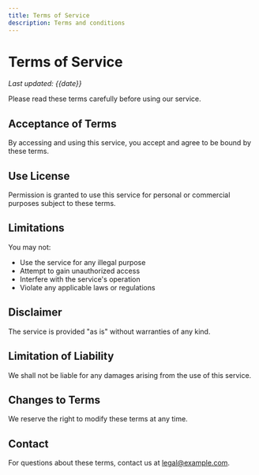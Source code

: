```yaml
---
title: Terms of Service
description: Terms and conditions
---
```


# Terms of Service

*Last updated: {{date}}*

Please read these terms carefully before using our service.

## Acceptance of Terms

By accessing and using this service, you accept and agree to be bound by these terms.

## Use License

Permission is granted to use this service for personal or commercial purposes subject to these terms.

## Limitations

You may not:

- Use the service for any illegal purpose
- Attempt to gain unauthorized access
- Interfere with the service's operation
- Violate any applicable laws or regulations

## Disclaimer

The service is provided "as is" without warranties of any kind.

## Limitation of Liability

We shall not be liable for any damages arising from the use of this service.

## Changes to Terms

We reserve the right to modify these terms at any time.

## Contact

For questions about these terms, contact us at legal@example.com.
